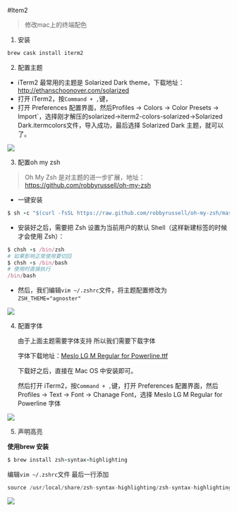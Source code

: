 #Item2

> 修改mac上的终端配色

1. 安装

```python
brew cask install iterm2
```

2. 配置主题

- iTerm2 最常用的主题是 Solarized Dark theme，下载地址：<http://ethanschoonover.com/solarized>
- 打开 iTerm2，按`Command + ,`键，
- 打开 Preferences 配置界面，然后Profiles -> Colors -> Color Presets -> Import`，选择刚才解压的solarized->iterm2-colors-solarized->Solarized Dark.itermcolors文件，导入成功，最后选择 Solarized Dark 主题，就可以了。

<img src="https://images2017.cnblogs.com/blog/435188/201712/435188-20171228124549144-520902143.png">

3. 配置oh my zsh

> Oh My Zsh 是对主题的进一步扩展，地址：<https://github.com/robbyrussell/oh-my-zsh>

- 一键安装

```ruby
$ sh -c "$(curl -fsSL https://raw.github.com/robbyrussell/oh-my-zsh/master/tools/install.sh)"
```

- 安装好之后，需要把 Zsh 设置为当前用户的默认 Shell（这样新建标签的时候才会使用 Zsh）：

```ruby
$ chsh -s /bin/zsh
# 如果影响正常使用要切回
$ chsh -s /bin/bash
# 使用时直接执行
/bin/bash
```

- 然后，我们编辑`vim ~/.zshrc`文件，将主题配置修改为`ZSH_THEME="agnoster"`

<img src="https://images2017.cnblogs.com/blog/435188/201712/435188-20171228124617863-587540558.png">

4. 配置字体

   由于上面主题需要字体支持 所以我们需要下载字体

   字体下载地址：[Meslo LG M Regular for Powerline.ttf](https://github.com/powerline/fonts/blob/master/Meslo%20Slashed/Meslo%20LG%20M%20Regular%20for%20Powerline.ttf)

   下载好之后，直接在 Mac OS 中安装即可。

   然后打开 iTerm2，按`Command + ,`键，打开 Preferences 配置界面，然后Profiles -> Text -> Font -> Chanage Font，选择 Meslo LG M Regular for Powerline 字体

<img src="https://images2017.cnblogs.com/blog/435188/201712/435188-20171228124638503-196536251.png">

5. 声明高亮

**使用brew 安装**

```ruby
$ brew install zsh-syntax-highlighting
```

编辑`vim ~/.zshrc`文件 最后一行添加

```python
source /usr/local/share/zsh-syntax-highlighting/zsh-syntax-highlighting.zsh
```

<img src="https://images2017.cnblogs.com/blog/435188/201712/435188-20171228124702378-701306768.png">

